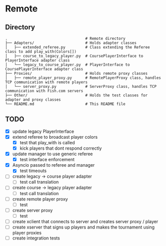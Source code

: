 # Remote

## Directory

```
.                                   # Remote directory
├── Adapters/                       # Holds adapter classes
│   ├── extended_referee.py         # Class extending the Referee class to add play_with(Colors[])
│   ├── course_to_legacy_player.py  # CoursePlayerInterface to PlayerInterface adapter class
│   └── legacy_to_course_player.py  # PlayerInterface to CoursePlayerInterface adapter class
├── Proxies/                        # Holds remote proxy classes
│   ├── remote_player_proxy.py      # RemotePlayerProxy class, handles TCP communication with remote players
│   └── server_proxy.py             # ServerProxy class, handles TCP communication with Fish.com servers
├── Other/                          # Holds the test classes for adapter and proxy classes
└── README.md                       # This README file
```

## TODO

* [X] update legacy PlayerInterface
* [X] extend referee to broadcast player colors
    * [X] test that play_with is called
    * [X] kick players that dont respond correctly
* [X] update manager to use generic referee
    * [X] test interface enforcement
* [X] Asyncio passed to referee and manager
    * [X] test timeouts
* [ ] create legacy -> course player adapter
    * [ ] test call translation
* [ ] create course -> legacy player adapter
    * [ ] test call translation
* [ ] create remote player proxy
    * [ ] test
* [ ] create server proxy
    * [ ] test
* [ ] create xclient that connects to server and creates server proxy / player
* [ ] create xserver that signs up players and makes the tournament using player proxies
* [ ] create integration tests

